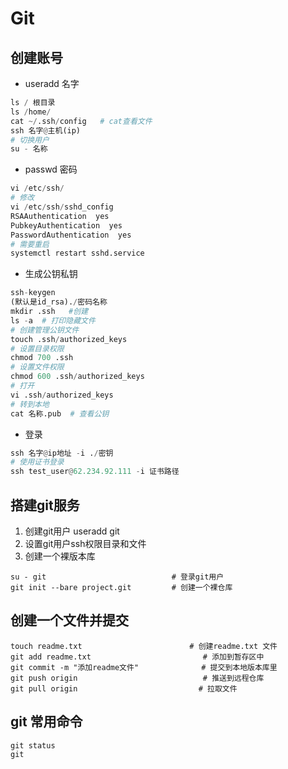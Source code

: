 # Git

## 创建账号

* useradd  名字

```python
ls / 根目录
ls /home/
cat ~/.ssh/config   # cat查看文件
ssh 名字@主机(ip)
# 切换用户
su - 名称
```

* passwd 密码

```python
vi /etc/ssh/
# 修改
vi /etc/ssh/sshd_config
RSAAuthentication  yes
PubkeyAuthentication  yes
PasswordAuthentication  yes
# 需要重启
systemctl restart sshd.service
```

* 生成公钥私钥

```python
ssh-keygen
(默认是id_rsa)./密码名称 
mkdir .ssh   #创建
ls -a  # 打印隐藏文件
# 创建管理公钥文件
touch .ssh/authorized_keys  
# 设置目录权限
chmod 700 .ssh
# 设置文件权限
chmod 600 .ssh/authorized_keys
# 打开
vi .ssh/authorized_keys
# 转到本地 
cat 名称.pub  # 查看公钥
```

* 登录

```python
ssh 名字@ip地址 -i ./密钥
# 使用证书登录   
ssh test_user@62.234.92.111 -i 证书路径
```

## 搭建git服务

1. 创建git用户    useradd git
2. 设置git用户ssh权限目录和文件
3. 创建一个裸版本库

```
su - git                            # 登录git用户
git init --bare project.git         # 创建一个裸仓库
```

## 创建一个文件并提交

```
touch readme.txt                        # 创建readme.txt 文件
git add readme.txt                         # 添加到暂存区中 
git commit -m "添加readme文件"              # 提交到本地版本库里
git push origin                            # 推送到远程仓库
git pull origin                           # 拉取文件
```

## git 常用命令

```
git status
git 
```

